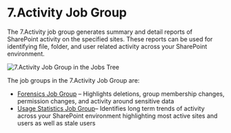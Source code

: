 # 7.Activity Job Group

The 7.Activity job group generates summary and detail reports of SharePoint activity on the
specified sites. These reports can be used for identifying file, folder, and user related activity
across your SharePoint environment.

![7.Activity Job Group in the Jobs Tree](/img/product_docs/accessanalyzer/admin/hostmanagement/jobstree.webp)

The job groups in the 7.Activity Job Group are:

- [Forensics Job Group](/docs/accessanalyzer/12.0/solutions/sharepoint/activity/forensics/overview.md) – Highlights deletions, group membership changes,
  permission changes, and activity around sensitive data
- [Usage Statistics Job Group](/docs/accessanalyzer/12.0/solutions/sharepoint/activity/usagestatistics/overview.md)– Identifies long term trends of activity
  across your SharePoint environment highlighting most active sites and users as well as stale users
